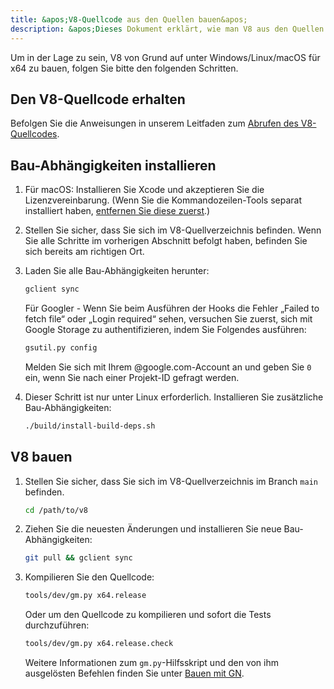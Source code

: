 ```yaml
---
title: &apos;V8-Quellcode aus den Quellen bauen&apos;
description: &apos;Dieses Dokument erklärt, wie man V8 aus den Quellen baut.&apos;
---
```

Um in der Lage zu sein, V8 von Grund auf unter Windows/Linux/macOS für x64 zu bauen, folgen Sie bitte den folgenden Schritten.

## Den V8-Quellcode erhalten

Befolgen Sie die Anweisungen in unserem Leitfaden zum [Abrufen des V8-Quellcodes](/docs/source-code).

## Bau-Abhängigkeiten installieren

1. Für macOS: Installieren Sie Xcode und akzeptieren Sie die Lizenzvereinbarung. (Wenn Sie die Kommandozeilen-Tools separat installiert haben, [entfernen Sie diese zuerst](https://bugs.chromium.org/p/chromium/issues/detail?id=729990#c1).)

1. Stellen Sie sicher, dass Sie sich im V8-Quellverzeichnis befinden. Wenn Sie alle Schritte im vorherigen Abschnitt befolgt haben, befinden Sie sich bereits am richtigen Ort.

1. Laden Sie alle Bau-Abhängigkeiten herunter:

   ```bash
   gclient sync
   ```

   Für Googler - Wenn Sie beim Ausführen der Hooks die Fehler „Failed to fetch file“ oder „Login required“ sehen, versuchen Sie zuerst, sich mit Google Storage zu authentifizieren, indem Sie Folgendes ausführen:

   ```bash
   gsutil.py config
   ```

   Melden Sie sich mit Ihrem @google.com-Account an und geben Sie `0` ein, wenn Sie nach einer Projekt-ID gefragt werden.

1. Dieser Schritt ist nur unter Linux erforderlich. Installieren Sie zusätzliche Bau-Abhängigkeiten:

    ```bash
    ./build/install-build-deps.sh
    ```

## V8 bauen

1. Stellen Sie sicher, dass Sie sich im V8-Quellverzeichnis im Branch `main` befinden.

    ```bash
    cd /path/to/v8
    ```

1. Ziehen Sie die neuesten Änderungen und installieren Sie neue Bau-Abhängigkeiten:

    ```bash
    git pull && gclient sync
    ```

1. Kompilieren Sie den Quellcode:

    ```bash
    tools/dev/gm.py x64.release
    ```

    Oder um den Quellcode zu kompilieren und sofort die Tests durchzuführen:

    ```bash
    tools/dev/gm.py x64.release.check
    ```

    Weitere Informationen zum `gm.py`-Hilfsskript und den von ihm ausgelösten Befehlen finden Sie unter [Bauen mit GN](/docs/build-gn).
